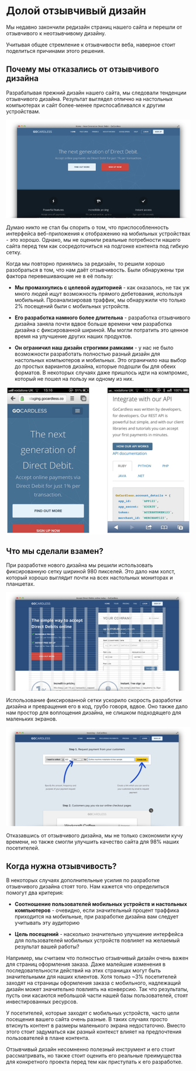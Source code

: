 # Долой отзывчивый дизайн

Мы недавно закончили редизайн страниц нашего сайта и перешли от отзывчивого к 
неотзывчивому дизайну.

Учитывая общее стремление к отзывчивости веба, наверное стоит поделиться 
причинами этого решения. 

## Почему мы отказались от отзывчивого дизайна

Разрабатывая прежний дизайн нашего сайта, мы следовали тенденции отзывчивого 
дизайна. Результат выглядел отлично на настольных компьютерах и сайт более-менее 
приспосабливался к другим устройствам.

![Старая главная страница][Старый дизайн главной страницы]

Думаю никто не стал бы спорить о том, что приспособленность интерфейса 
веб-приложения к отображению на мобильных устройствах - это хорошо. Однако, мы 
не оценили реальные потребности нашего сайта перед тем как сосредоточиться на 
подгонке контента под гибкую сетку.

Когда мы повторно принялись за редизайн, то решили хорошо разобраться в том, что 
нам даёт отзывчивость. Были обнаружены три фактора перевешивающие не в её пользу:

* **Мы промахнулись с целевой аудиторией** - как оказалось, не так уж много 
людей ищут возможность прямого дебетования, используя мобильный. Проанализировав 
траффик, мы обнаружили что только 2% посещений были с мобильных устройств. 

* **Его разработка намного более длительна** - разработка отзывчивого дизайна 
заняла почти вдвое больше времени чем разработка дизайна с фиксированной шириной. 
Мы могли потратить это ценное время на улучшение других наших продуктов. 

* **Он ограничил наш дизайн строгими рамками** - у нас не было возможности 
разработать полностью разный дизайн для настольных компьютеров и мобильных. Это 
ограничило наш выбор до простых вариантов дизайна, которые подошли бы для обеих 
форматов. В некоторых случаях даже пришлось идти на компромис, который не пошел 
на пользу ни одному из них. 

![Версия для мобильных][Примеры старого дизайна на мобильных устройствах]

## Что мы сделали взамен?

При разработке нового дизайна мы решили использовать фиксированную сетку шириной 
980 пикселей. Это дало нам холст, который хорошо выглядит почти на всех 
настольных мониторах и планшетах. 

![Сетка][При разработке нового дизайна мы решили использовать фиксированную сетку шириной 980 пикселей]

Использование фиксированной сетки ускорило скорость разработки дизайна и 
превращения его в код, грубо говоря, вдвое. Оно также дало нам простор для 
воплощения дизайна, не слишком подходящего для маленьких экранов. 

![Страница «Invoicing»][Новый дизайн страницы «Invoicing»]

Отказавшись от отзывчивого дизайна, мы не только сэкономили кучу времени, но 
также смогли улучшить качество сайта для 98% наших посетителей. 

## Когда нужна отзывчивость?

В некоторых случаях дополнительные усилия по разработке отзывчивого дизайна 
стоят того. Нам кажется что определиться помогут два критерия:

* **Соотношение пользователей мобильных устройств и настольных компьютеров** - 
очевидно, если значительный процент траффика приходится на мобильные, при 
разработке дизайна вам следует учитывать эту аудиторию

* **Цель посещений** - насколько значительно улучшение интерфейса для 
пользователей мобильных устройств повлияет на желаемый результат вашей работы?

Например, мы считаем что полностью отзывчивый дизайн очень важен для страниц 
оформления заказа. Даже малейшие изменения в последовательности действий на этих 
страницах могут быть значительными для наших клиентов. Хотя только ~3% 
посетителей заходят на страницы оформления заказа с мобильного, надлежащий 
дизайн может значительно повлиять на конверсию. Так что результаты, пусть они 
касаются небольшой части нашей базы пользователей, стоят инвестированных 
ресурсов. 

У посетителей, которые заходят с мобильных устройств, часто цели посещения 
вашего сайта очень разные. В таких случаях просто втиснуть контент в размеры 
маленького экрана недостаточно. Вместо этого стоит задуматься как разный 
контекст влияет на предпочтения пользователей в плане контента. 

Отзывчивый дизайн несомненно полезный инструмент и его стоит рассматривать, но 
также стоит оценить его реальные преимущества для конкретного проекта перед тем 
как приступать к его разработке.

[Старый дизайн главной страницы]: img/unresponsive-design1%402x.png?raw=true&amp;repo=unresponsive-design
[Примеры старого дизайна на мобильных устройствах]: img/unresponsive-design2%402x.png?raw=true&amp;repo=unresponsive-design
[При разработке нового дизайна мы решили использовать фиксированную сетку шириной 980 пикселей]: img/unresponsive-design3%402x.png?raw=true&amp;repo=unresponsive-design
[Новый дизайн страницы «Invoicing»]: img/unresponsive-design4%402x.png?raw=true&amp;repo=unresponsive-design